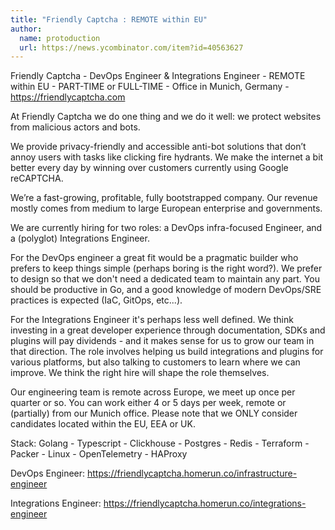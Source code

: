 ```yaml
---
title: "Friendly Captcha : REMOTE within EU"
author:
  name: protoduction
  url: https://news.ycombinator.com/item?id=40563627
---
```

Friendly Captcha - DevOps Engineer &amp; Integrations Engineer - REMOTE within EU - PART-TIME or FULL-TIME - Office in Munich, Germany - <a href="https:&#x2F;&#x2F;friendlycaptcha.com" rel="nofollow">https:&#x2F;&#x2F;friendlycaptcha.com</a>

At Friendly Captcha we do one thing and we do it well: we protect websites from malicious actors and bots.

We provide privacy-friendly and accessible anti-bot solutions that don’t annoy users with tasks like clicking fire hydrants. We make the internet a bit better every day by winning over customers currently using Google reCAPTCHA.

We’re a fast-growing, profitable, fully bootstrapped company. Our revenue mostly comes from medium to large European enterprise and governments.

We are currently hiring for two roles: a DevOps infra-focused Engineer, and a (polyglot) Integrations Engineer.

For the DevOps engineer a great fit would be a pragmatic builder who prefers to keep things simple (perhaps boring is the right word?). We prefer to design so that we don&#x27;t need a dedicated team to maintain any part. You should be productive in Go, and a good knowledge of modern DevOps&#x2F;SRE practices is expected (IaC, GitOps, etc...).

For the Integrations Engineer it&#x27;s perhaps less well defined. We think investing in a great developer experience through documentation, SDKs and plugins will pay dividends - and it makes sense for us to grow our team in that direction. The role involves helping us build integrations and plugins for various platforms, but also talking to customers to learn where we can improve. We think the right hire will shape the role themselves.

Our engineering team is remote across Europe, we meet up once per quarter or so. You can work either 4 or 5 days per week, remote or (partially) from our Munich office. Please note that we ONLY consider candidates located within the EU, EEA or UK.

Stack: Golang - Typescript - Clickhouse - Postgres - Redis - Terraform - Packer - Linux - OpenTelemetry - HAProxy

DevOps Engineer: <a href="https:&#x2F;&#x2F;friendlycaptcha.homerun.co&#x2F;infrastructure-engineer" rel="nofollow">https:&#x2F;&#x2F;friendlycaptcha.homerun.co&#x2F;infrastructure-engineer</a>

Integrations Engineer: <a href="https:&#x2F;&#x2F;friendlycaptcha.homerun.co&#x2F;integrations-engineer" rel="nofollow">https:&#x2F;&#x2F;friendlycaptcha.homerun.co&#x2F;integrations-engineer</a>
